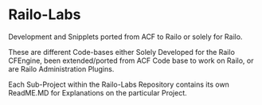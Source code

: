 Railo-Labs
==========

Development and Snipplets ported from ACF to Railo or solely for Railo.

These are different Code-bases either Solely Developed for the Railo CFEngine, been extended/ported from ACF Code base
to work on Railo, or are Railo Administration Plugins.

Each Sub-Project within the Railo-Labs Repository contains its own ReadME.MD for Explanations on the particular Project.
